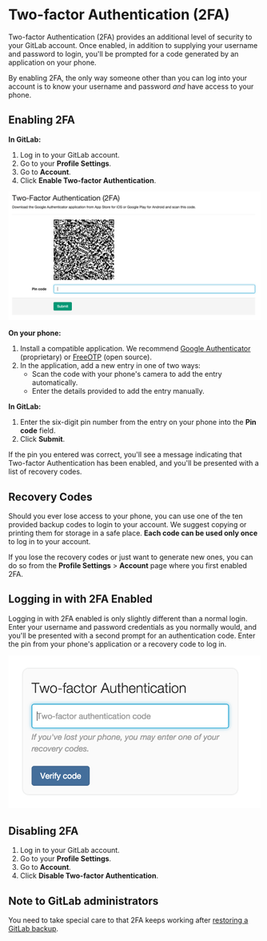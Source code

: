 # Two-factor Authentication (2FA)

Two-factor Authentication (2FA) provides an additional level of security to your
GitLab account. Once enabled, in addition to supplying your username and
password to login, you'll be prompted for a code generated by an application on
your phone.

By enabling 2FA, the only way someone other than you can log into your account
is to know your username and password *and* have access to your phone.

## Enabling 2FA

**In GitLab:**

1. Log in to your GitLab account.
1. Go to your **Profile Settings**.
1. Go to **Account**.
1. Click **Enable Two-factor Authentication**.

![Two-factor setup](2fa.png)

**On your phone:**

1. Install a compatible application. We recommend [Google Authenticator]
\(proprietary\) or [FreeOTP] \(open source\).
1. In the application, add a new entry in one of two ways:
    * Scan the code with your phone's camera to add the entry automatically.
    * Enter the details provided to add the entry manually.

**In GitLab:**

1. Enter the six-digit pin number from the entry on your phone into the **Pin
   code** field.
1. Click **Submit**.

If the pin you entered was correct, you'll see a message indicating that
Two-factor Authentication has been enabled, and you'll be presented with a list
of recovery codes.

## Recovery Codes

Should you ever lose access to your phone, you can use one of the ten provided
backup codes to login to your account. We suggest copying or printing them for
storage in a safe place. **Each code can be used only once** to log in to your
account.

If you lose the recovery codes or just want to generate new ones, you can do so
from the **Profile Settings** > **Account** page where you first enabled 2FA.

## Logging in with 2FA Enabled

Logging in with 2FA enabled is only slightly different than a normal login.
Enter your username and password credentials as you normally would, and you'll
be presented with a second prompt for an authentication code. Enter the pin from
your phone's application or a recovery code to log in.

![Two-factor authentication on sign in](2fa_auth.png)

## Disabling 2FA

1. Log in to your GitLab account.
1. Go to your **Profile Settings**.
1. Go to **Account**.
1. Click **Disable Two-factor Authentication**.

## Note to GitLab administrators

You need to take special care to that 2FA keeps working after
[restoring a GitLab backup](../raketasks/backup_restore.md).

[Google Authenticator]: https://support.google.com/accounts/answer/1066447?hl=en
[FreeOTP]: https://fedorahosted.org/freeotp/
